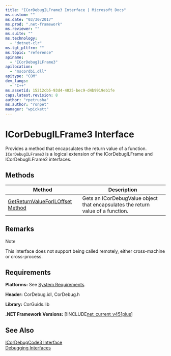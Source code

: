 ```yaml
---
title: "ICorDebugILFrame3 Interface | Microsoft Docs"
ms.custom: ""
ms.date: "03/30/2017"
ms.prod: ".net-framework"
ms.reviewer: ""
ms.suite: ""
ms.technology: 
  - "dotnet-clr"
ms.tgt_pltfrm: ""
ms.topic: "reference"
apiname: 
  - "ICorDebugILFrame3"
apilocation: 
  - "mscordbi.dll"
apitype: "COM"
dev_langs: 
  - "C++"
ms.assetid: 15212cb5-93d4-4025-bec9-d4b9919eb1fe
caps.latest.revision: 8
author: "rpetrusha"
ms.author: "ronpet"
manager: "wpickett"
---
```

# ICorDebugILFrame3 Interface
Provides a method that encapsulates the return value of a function. `ICorDebugILFrame3` is a logical extension of the ICorDebugILFrame and ICorDebugILFrame2 interfaces.  
  
## Methods  
  
|Method|Description|  
|------------|-----------------|  
|[GetReturnValueForILOffset Method](../../../../docs/framework/unmanaged-api/debugging/icordebugilframe3-getreturnvalueforiloffset-method.md)|Gets an ICorDebugValue object that encapsulates the return value of a function.|  
  
## Remarks  
  
> [!NOTE]
>  This interface does not support being called remotely, either cross-machine or cross-process.  
  
## Requirements  
 **Platforms:** See [System Requirements](../../../../docs/framework/get-started/system-requirements.md).  
  
 **Header:** CorDebug.idl, CorDebug.h  
  
 **Library:** CorGuids.lib  
  
 **.NET Framework Versions:** [!INCLUDE[net_current_v451plus](../../../../includes/net-current-v451plus-md.md)]  
  
## See Also  
 [ICorDebugCode3 Interface](../../../../docs/framework/unmanaged-api/debugging/icordebugcode3-interface.md)   
 [Debugging Interfaces](../../../../docs/framework/unmanaged-api/debugging/debugging-interfaces.md)